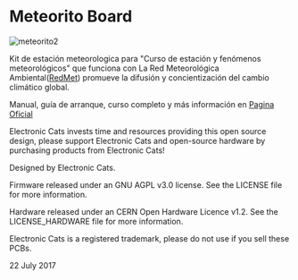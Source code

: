 # Meteorito Board

![meteorito2](https://github.com/ElectronicCats/meteoritoboard/raw/master/LogoMeteorito.png )

Kit de estación meteorologica para "Curso de estación y fenómenos meteorológicos" que funciona con La Red Meteorológica Ambiental([RedMet](http://redmet.org/)) promueve la difusión y concientización del cambio climático global. 

Manual, guía de arranque, curso completo y más información en [Pagina Oficial](http://meteorito.mx/index.html)

Electronic Cats invests time and resources providing this open source design, please support Electronic Cats and open-source hardware by purchasing products from Electronic Cats!

Designed by Electronic Cats.

Firmware released under an GNU AGPL v3.0 license. See the LICENSE file for more information.

Hardware released under an CERN Open Hardware Licence v1.2. See the LICENSE_HARDWARE file for more information.

Electronic Cats is a registered trademark, please do not use if you sell these PCBs.

22 July 2017
